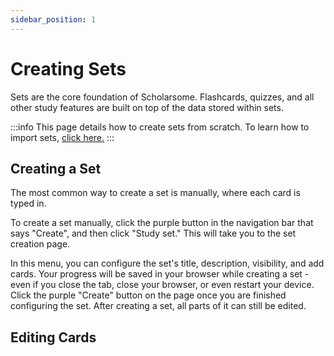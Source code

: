 ```yaml
---
sidebar_position: 1
---
```


# Creating Sets

Sets are the core foundation of Scholarsome. Flashcards, quizzes, and all other study features are built on top of the data stored within sets.

:::info
This page details how to create sets from scratch. To learn how to import sets, [click here.](../importing-sets)
:::

## Creating a Set

The most common way to create a set is manually, where each card is typed in.

To create a set manually, click the purple button in the navigation bar that says "Create", and then click "Study set." This will take you to the set creation page.

In this menu, you can configure the set's title, description, visibility, and add cards. Your progress will be saved in your browser while creating a set - even if you close the tab, close your browser, or even restart your device. Click the purple "Create" button on the page once you are finished configuring the set. After creating a set, all parts of it can still be edited.

## Editing Cards

